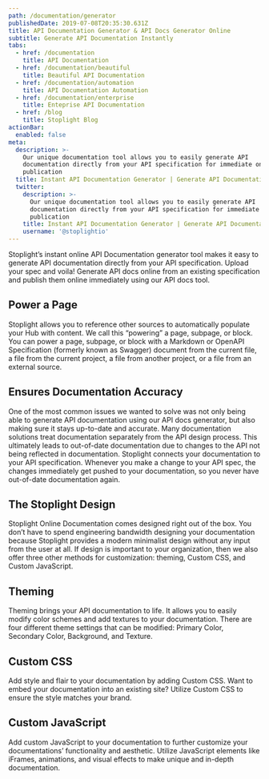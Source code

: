 ```yaml
---
path: /documentation/generator
publishedDate: 2019-07-08T20:35:30.631Z
title: API Documentation Generator & API Docs Generator Online
subtitle: Generate API Documentation Instantly
tabs:
  - href: /documentation
    title: API Documentation
  - href: /documentation/beautiful
    title: Beautiful API Documentation
  - href: /documentation/automation
    title: API Documentation Automation
  - href: /documentation/enterprise
    title: Enteprise API Documentation
  - href: /blog
    title: Stoplight Blog
actionBar:
  enabled: false
meta:
  description: >-
    Our unique documentation tool allows you to easily generate API
    documentation directly from your API specification for immediate online
    publication
  title: Instant API Documentation Generator | Generate API Documentation & Docs
  twitter:
    description: >-
      Our unique documentation tool allows you to easily generate API
      documentation directly from your API specification for immediate online
      publication
    title: Instant API Documentation Generator | Generate API Documentation & Docs
    username: '@stoplightio'
---
```


Stoplight’s instant online API Documentation generator tool makes it easy to generate API documentation directly from your API specification. Upload your spec and voila! Generate API docs online from an existing specification and publish them online immediately using our API docs tool.

## Power a Page

Stoplight allows you to reference other sources to automatically populate your Hub with content. We call this “powering” a page, subpage, or block. You can power a page, subpage, or block with a Markdown or OpenAPI Specification (formerly known as Swagger) document from the current file, a file from the current project, a file from another project, or a file from an external source.

## Ensures Documentation Accuracy

One of the most common issues we wanted to solve was not only being able to generate API documentation using our API docs generator, but also making sure it stays up-to-date and accurate. Many documentation solutions treat documentation separately from the API design process. This ultimately leads to out-of-date documentation due to changes to the API not being reflected in documentation. Stoplight connects your documentation to your API specification. Whenever you make a change to your API spec, the changes immediately get pushed to your documentation, so you never have out-of-date documentation again.

## The Stoplight Design

Stoplight Online Documentation comes designed right out of the box. You don’t have to spend engineering bandwidth designing your documentation because Stoplight provides a modern minimalist design without any input from the user at all. If design is important to your organization, then we also offer three other methods for customization: theming, Custom CSS, and Custom JavaScript.

## Theming

Theming brings your API documentation to life. It allows you to easily modify color schemes and add textures to your documentation. There are four different theme settings that can be modified: Primary Color, Secondary Color, Background, and Texture.

## Custom CSS

Add style and flair to your documentation by adding Custom CSS. Want to embed your documentation into an existing site? Utilize Custom CSS to ensure the style matches your brand.

## Custom JavaScript

Add custom JavaScript to your documentation to further customize your documentations’ functionality and aesthetic. Utilize JavaScript elements like iFrames, animations, and visual effects to make unique and in-depth documentation.
